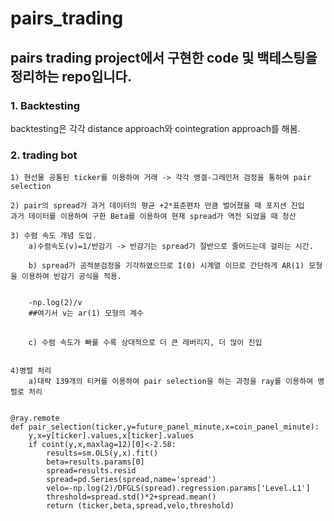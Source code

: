 # pairs_trading

## pairs trading project에서 구현한 code 및 백테스팅을 정리하는 repo입니다.

### 1. Backtesting
backtesting은 각각 distance approach와 cointegration approach를 해봄.

### 2. trading bot

    1) 현선물 공통된 ticker를 이용하여 거래 -> 각각 엥겔-그레인저 검정을 통하여 pair selection

    2) pair의 spread가 과거 데이터의 평균 +2*표준편차 만큼 벌어졌을 때 포지션 진입
    과거 데이터를 이용하여 구한 Beta를 이용하여 현재 spread가 역전 되었을 때 청산

    3) 수렴 속도 개념 도입. 
        a)수렴속도(v)=1/반감기 -> 반감기는 spread가 절반으로 줄어드는데 걸리는 시간. 
        
        b) spread가 공적분검정을 기각하였으므로 I(0) 시계열 이므로 간단하게 AR(1) 모형을 이용하여 반감기 공식을 적용.

        
<pre>
<code>
    -np.log(2)/v
    ##여기서 v는 ar(1) 모형의 계수
</code>
</pre>

        c) 수렴 속도가 빠를 수록 상대적으로 더 큰 레버리지, 더 많이 진입


    4)병렬 처리
        a)대략 139개의 티커를 이용하여 pair selection을 하는 과정을 ray를 이용하여 병렬로 처리
<pre>
<code>
@ray.remote
def pair_selection(ticker,y=future_panel_minute,x=coin_panel_minute):
    y,x=y[ticker].values,x[ticker].values
    if coint(y,x,maxlag=12)[0]<-2.58:
        results=sm.OLS(y,x).fit()
        beta=results.params[0]
        spread=results.resid
        spread=pd.Series(spread,name='spread')
        velo=-np.log(2)/DFGLS(spread).regression.params['Level.L1']
        threshold=spread.std()*2+spread.mean()
        return (ticker,beta,spread,velo,threshold)
</code>
</pre>



